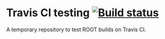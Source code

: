 # Travis CI testing [![Build status](https://travis-ci.org/alexpearce/test-travis-builds.svg)](http://travis-ci.org/alexpearce/test-travis-builds)

A temporary repository to test ROOT builds on Travis CI.

